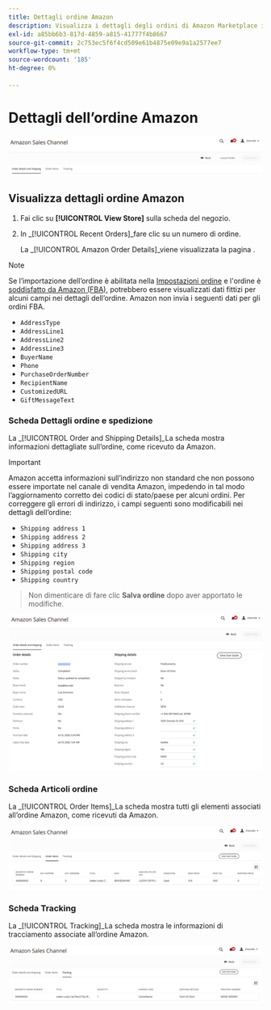 ```yaml
---
title: Dettagli ordine Amazon
description: Visualizza i dettagli degli ordini di Amazon Marketplace in Adobe Commerce o nell’amministratore di Magento Open Source.
exl-id: a85bb6b3-817d-4859-a815-41777f4b8667
source-git-commit: 2c753ec5f6f4cd509e61b4875e09e9a1a2577ee7
workflow-type: tm+mt
source-wordcount: '185'
ht-degree: 0%

---
```


# Dettagli dell’ordine Amazon

![Dettagli dell’ordine Amazon](assets/amazon-order-details-header.png)

## Visualizza dettagli ordine Amazon

1. Fai clic su **[!UICONTROL View Store]** sulla scheda del negozio.

1. In _[!UICONTROL Recent Orders]_fare clic su un numero di ordine.

   La _[!UICONTROL Amazon Order Details]_viene visualizzata la pagina .

>[!NOTE]
>
>Se l’importazione dell’ordine è abilitata nella [Impostazioni ordine](./order-settings.md) e l&#39;ordine è [soddisfatto da Amazon (FBA)](./fulfilled-by.md), potrebbero essere visualizzati dati fittizi per alcuni campi nei dettagli dell’ordine. Amazon non invia i seguenti dati per gli ordini FBA.
>
> - `AddressType`
> - `AddressLine1`
> - `AddressLine2`
> - `AddressLine3`
> - `BuyerName`
> - `Phone`
> - `PurchaseOrderNumber`
> - `RecipientName`
> - `CustomizedURL`
> - `GiftMessageText`


### Scheda Dettagli ordine e spedizione

La _[!UICONTROL Order and Shipping Details]_La scheda mostra informazioni dettagliate sull’ordine, come ricevuto da Amazon.

>[!IMPORTANT]
>
>Amazon accetta informazioni sull’indirizzo non standard che non possono essere importate nel canale di vendita Amazon, impedendo in tal modo l’aggiornamento corretto dei codici di stato/paese per alcuni ordini. Per correggere gli errori di indirizzo, i campi seguenti sono modificabili nei dettagli dell’ordine:
>
>- `Shipping address 1`
>- `Shipping address 2`
>- `Shipping address 3`
>- `Shipping city`
>- `Shipping region`
>- `Shipping postal code`
>- `Shipping country`

>
>Non dimenticare di fare clic **Salva ordine** dopo aver apportato le modifiche.

![Dettagli ordine e spedizione](assets/amazon-order-details.png)

### Scheda Articoli ordine

La _[!UICONTROL Order Items]_La scheda mostra tutti gli elementi associati all’ordine Amazon, come ricevuti da Amazon.

![Dettagli articolo ordine](assets/amazon-order-item-details.png)

### Scheda Tracking

La _[!UICONTROL Tracking]_La scheda mostra le informazioni di tracciamento associate all’ordine Amazon.

![Dettagli di tracciamento](assets/amazon-order-tracking-details.png)
